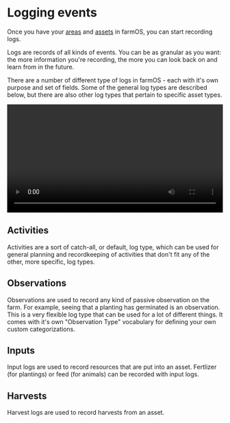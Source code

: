 # Logging events

Once you have your [areas] and [assets] in farmOS, you can start recording logs.

Logs are records of all kinds of events. You can be as granular as you want: the
more information you're recording, the more you can look back on and learn from
in the future.

There are a number of different type of logs in farmOS - each with it's own
purpose and set of fields. Some of the general log types are described below,
but there are also other log types that pertain to specific asset types.

<video width="100%" controls>
  <source src="/demo/logs.mp4" type="video/mp4">
</video>

## Activities

Activities are a sort of catch-all, or default, log type, which can be used for
general planning and recordkeeping of activities that don't fit any of the
other, more specific, log types.

## Observations

Observations are used to record any kind of passive observation on the farm. For
example, seeing that a planting has germinated is an observation. This is a very
flexible log type that can be used for a lot of different things. It comes with
it's own "Observation Type" vocabulary for defining your own custom
categorizations.

## Inputs

Input logs are used to record resources that are put into an asset. Fertlizer
(for plantings) or feed (for animals) can be recorded with input logs.

## Harvests

Harvest logs are used to record harvests from an asset.

[areas]: /guide/areas
[assets]: /guide/assets

